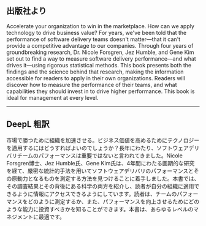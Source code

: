 ## 出版社より

Accelerate your organization to win in the marketplace. How can we apply technology to drive business value? For years, we've been told that the performance of software delivery teams doesn't matter―that it can't provide a competitive advantage to our companies. Through four years of groundbreaking research, Dr. Nicole Forsgren, Jez Humble, and Gene Kim set out to find a way to measure software delivery performance―and what drives it―using rigorous statistical methods. This book presents both the findings and the science behind that research, making the information accessible for readers to apply in their own organizations. Readers will discover how to measure the performance of their teams, and what capabilities they should invest in to drive higher performance. This book is ideal for management at every level.

---

## DeepL 粗訳

市場で勝つために組織を加速させる。ビジネス価値を高めるためにテクノロジーを適用するにはどうすればよいのでしょうか？長年にわたり、ソフトウェアデリバリチームのパフォーマンスは重要ではないと言われてきました。Nicole Forsgren博士、Jez Humble氏、Gene Kim氏は、4年間にわたる画期的な研究を経て、厳密な統計的手法を用いてソフトウェアデリバリのパフォーマンスとその原動力となるものを測定する方法を見つけることに着手しました。本書では、その調査結果とその背後にある科学の両方を紹介し、読者が自分の組織に適用できるように情報にアクセスできるようにしています。読者は、チームのパフォーマンスをどのように測定するか、また、パフォーマンスを向上させるためにどのような能力に投資すべきかを知ることができます。本書は、あらゆるレベルのマネジメントに最適です。

